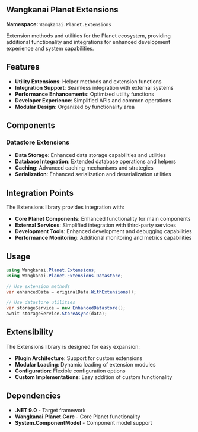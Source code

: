 ## Wangkanai Planet Extensions

**Namespace:** `Wangkanai.Planet.Extensions`

Extension methods and utilities for the Planet ecosystem, providing additional functionality and integrations for enhanced development experience and system capabilities.

## Features

- **Utility Extensions**: Helper methods and extension functions
- **Integration Support**: Seamless integration with external systems
- **Performance Enhancements**: Optimized utility functions
- **Developer Experience**: Simplified APIs and common operations
- **Modular Design**: Organized by functionality area

## Components

### Datastore Extensions
- **Data Storage**: Enhanced data storage capabilities and utilities
- **Database Integration**: Extended database operations and helpers
- **Caching**: Advanced caching mechanisms and strategies
- **Serialization**: Enhanced serialization and deserialization utilities

## Integration Points

The Extensions library provides integration with:
- **Core Planet Components**: Enhanced functionality for main components
- **External Services**: Simplified integration with third-party services
- **Development Tools**: Enhanced development and debugging capabilities
- **Performance Monitoring**: Additional monitoring and metrics capabilities

## Usage

```csharp
using Wangkanai.Planet.Extensions;
using Wangkanai.Planet.Extensions.Datastore;

// Use extension methods
var enhancedData = originalData.WithExtensions();

// Use datastore utilities
var storageService = new EnhancedDatastore();
await storageService.StoreAsync(data);
```

## Extensibility

The Extensions library is designed for easy expansion:
- **Plugin Architecture**: Support for custom extensions
- **Modular Loading**: Dynamic loading of extension modules
- **Configuration**: Flexible configuration options
- **Custom Implementations**: Easy addition of custom functionality

## Dependencies

- **.NET 9.0** - Target framework
- **Wangkanai.Planet.Core** - Core Planet functionality
- **System.ComponentModel** - Component model support
